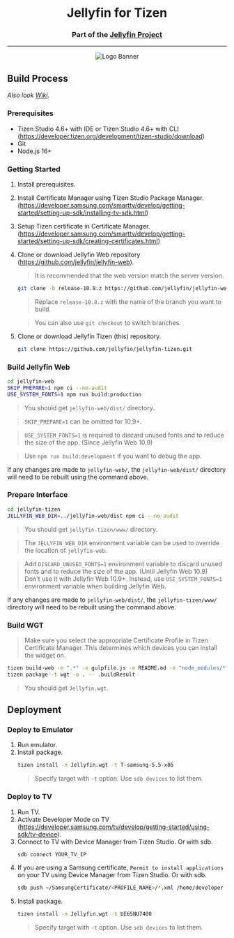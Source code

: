 <h1 align="center">Jellyfin for Tizen</h1>
<h3 align="center">Part of the <a href="https://jellyfin.org">Jellyfin Project</a></h3>

---

<p align="center">
<img alt="Logo Banner" src="https://raw.githubusercontent.com/jellyfin/jellyfin-ux/master/branding/SVG/banner-logo-solid.svg?sanitize=true"/>
</p>

## Build Process
_Also look [Wiki](https://github.com/jellyfin/jellyfin-tizen/wiki)._

### Prerequisites
* Tizen Studio 4.6+ with IDE or Tizen Studio 4.6+ with CLI (<a href="https://developer.tizen.org/development/tizen-studio/download">https://developer.tizen.org/development/tizen-studio/download</a>)
* Git
* Node.js 16+

### Getting Started

1. Install prerequisites.
2. Install Certificate Manager using Tizen Studio Package Manager. (<a href="https://developer.samsung.com/smarttv/develop/getting-started/setting-up-sdk/installing-tv-sdk.html">https://developer.samsung.com/smarttv/develop/getting-started/setting-up-sdk/installing-tv-sdk.html</a>)
3. Setup Tizen certificate in Certificate Manager. (<a href="https://developer.samsung.com/smarttv/develop/getting-started/setting-up-sdk/creating-certificates.html">https://developer.samsung.com/smarttv/develop/getting-started/setting-up-sdk/creating-certificates.html</a>)
4. Clone or download Jellyfin Web repository (<a href="https://github.com/jellyfin/jellyfin-web">https://github.com/jellyfin/jellyfin-web</a>).

   > It is recommended that the web version match the server version.

   ```sh
   git clone -b release-10.8.z https://github.com/jellyfin/jellyfin-web.git
   ```
   > Replace `release-10.8.z` with the name of the branch you want to build.

   > You can also use `git checkout` to switch branches.
5. Clone or download Jellyfin Tizen (this) repository.
   ```sh
   git clone https://github.com/jellyfin/jellyfin-tizen.git
   ```

### Build Jellyfin Web

```sh
cd jellyfin-web
SKIP_PREPARE=1 npm ci --no-audit
USE_SYSTEM_FONTS=1 npm run build:production
```

> You should get `jellyfin-web/dist/` directory.

> `SKIP_PREPARE=1` can be omitted for 10.9+.

> `USE_SYSTEM_FONTS=1` is required to discard unused fonts and to reduce the size of the app. (Since Jellyfin Web 10.9)

> Use `npm run build:development` if you want to debug the app.

If any changes are made to `jellyfin-web/`, the `jellyfin-web/dist/` directory will need to be rebuilt using the command above.

### Prepare Interface

```sh
cd jellyfin-tizen
JELLYFIN_WEB_DIR=../jellyfin-web/dist npm ci --no-audit
```

> You should get `jellyfin-tizen/www/` directory.

> The `JELLYFIN_WEB_DIR` environment variable can be used to override the location of `jellyfin-web`.

> Add `DISCARD_UNUSED_FONTS=1` environment variable to discard unused fonts and to reduce the size of the app. (Until Jellyfin Web 10.9)  
> Don't use it with Jellyfin Web 10.9+. Instead, use `USE_SYSTEM_FONTS=1` environment variable when building Jellyfin Web.

If any changes are made to `jellyfin-web/dist/`, the `jellyfin-tizen/www/` directory will need to be rebuilt using the command above.

### Build WGT

> Make sure you select the appropriate Certificate Profile in Tizen Certificate Manager. This determines which devices you can install the widget on.

```sh
tizen build-web -e ".*" -e gulpfile.js -e README.md -e "node_modules/*" -e "package*.json" -e "yarn.lock"
tizen package -t wgt -o . -- .buildResult
```

> You should get `Jellyfin.wgt`.

## Deployment

### Deploy to Emulator

1. Run emulator.
2. Install package.
   ```sh
   tizen install -n Jellyfin.wgt -t T-samsung-5.5-x86
   ```
   > Specify target with `-t` option. Use `sdb devices` to list them.

### Deploy to TV

1. Run TV.
2. Activate Developer Mode on TV (<a href="https://developer.samsung.com/tv/develop/getting-started/using-sdk/tv-device">https://developer.samsung.com/tv/develop/getting-started/using-sdk/tv-device</a>).
3. Connect to TV with Device Manager from Tizen Studio. Or with sdb.
   ```sh
   sdb connect YOUR_TV_IP
   ```
4. If you are using a Samsung certificate, `Permit to install applications` on your TV using Device Manager from Tizen Studio. Or with sdb.
   ```sh
   sdb push ~/SamsungCertificate/<PROFILE_NAME>/*.xml /home/developer
   ```
5. Install package.
   ```sh
   tizen install -n Jellyfin.wgt -t UE65NU7400
   ```
   > Specify target with `-t` option. Use `sdb devices` to list them.
